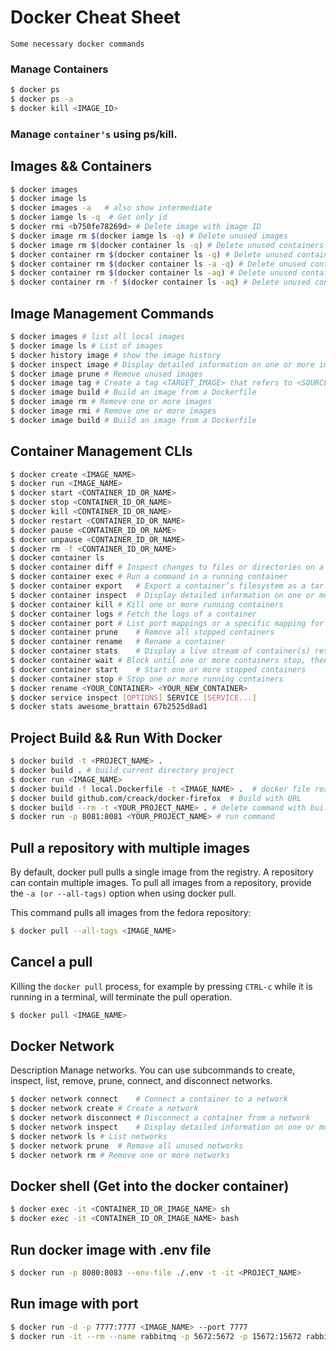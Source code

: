 # Docker Cheat Sheet
`Some necessary docker commands`


### Manage Containers

```bash
$ docker ps
$ docker ps -a
$ docker kill <IMAGE_ID>
```

### Manage `container's` using ps/kill.


## Images && Containers
```bash
$ docker images
$ docker image ls
$ docker images -a   # also show intermediate
$ docker iamge ls -q  # Get only id
$ docker rmi <b750fe78269d> # Delete image with image ID
$ docker image rm $(docker iamge ls -q) # Delete unused images
$ docker image rm $(docker container ls -q) # Delete unused containers
$ docker container rm $(docker container ls -q) # Delete unused containers
$ docker container rm $(docker container ls -a -q) # Delete unused containers
$ docker container rm $(docker container ls -aq) # Delete unused containers
$ docker container rm -f $(docker container ls -aq) # Delete unused containers forcefully
```


## Image Management Commands
```bash
$ docker images # list all local images
$ docker image ls # List of images
$ docker history image # show the image history
$ docker inspect image # Display detailed information on one or more images
$ docker image prune # Remove unused images
$ docker image tag # Create a tag <TARGET_IMAGE> that refers to <SOURCE_IMAGE>
$ docker image build # Build an image from a Dockerfile
$ docker image rm # Remove one or more images
$ docker image rmi # Remove one or more images
$ docker image build # Build an image from a Dockerfile
```


## Container Management CLIs
```bash
$ docker create <IMAGE_NAME>
$ docker run <IMAGE_NAME>
$ docker start <CONTAINER_ID_OR_NAME>
$ docker stop <CONTAINER_ID_OR_NAME>
$ docker kill <CONTAINER_ID_OR_NAME>
$ docker restart <CONTAINER_ID_OR_NAME>
$ docker pause <CONTAINER_ID_OR_NAME>
$ docker unpause <CONTAINER_ID_OR_NAME>
$ docker rm -f <CONTAINER_ID_OR_NAME>
$ docker container ls
$ docker container diff	# Inspect changes to files or directories on a container’s filesystem
$ docker container exec	# Run a command in a running container
$ docker container export	# Export a container’s filesystem as a tar archive
$ docker container inspect	# Display detailed information on one or more containers
$ docker container kill	# Kill one or more running containers
$ docker container logs	# Fetch the logs of a container
$ docker container port	# List port mappings or a specific mapping for the container
$ docker container prune	# Remove all stopped containers
$ docker container rename	# Rename a container
$ docker container stats	# Display a live stream of container(s) resource usage statistics
$ docker container wait	# Block until one or more containers stop, then print their exit codes
$ docker container start	# Start one or more stopped containers
$ docker container stop	# Stop one or more running containers
$ docker rename <YOUR_CONTAINER> <YOUR_NEW_CONTAINER>
$ docker service inspect [OPTIONS] SERVICE [SERVICE...]
$ docker stats awesome_brattain 67b2525d8ad1
```


## Project Build && Run With Docker 
```bash
$ docker build -t <PROJECT_NAME> .
$ docker build . # build current directory project
$ docker run <IMAGE_NAME>
$ docker build -f local.Dockerfile -t <IMAGE_NAME> .  # docker file read from another docker file
$ docker build github.com/creack/docker-firefox  # Build with URL
$ docker build --rm -t <YOUR_PROJECT_NAME> . # delete command with build
$ docker run -p 8081:8081 <YOUR_PROJECT_NAME> # run command
```


## Pull a repository with multiple images
By default, docker pull pulls a single image from the registry. A repository can contain multiple images. To pull all images from a repository, provide the `-a (or --all-tags)` option when using docker pull.

This command pulls all images from the fedora repository:
```bash
$ docker pull --all-tags <IMAGE_NAME>
```


## Cancel a pull
Killing the `docker pull` process, for example by pressing `CTRL-c` while it is running in a terminal, will terminate the pull operation.
```bash
$ docker pull <IMAGE_NAME>
```


## Docker Network
Description
Manage networks. You can use subcommands to create, inspect, list, remove, prune, connect, and disconnect networks.
```bash
$ docker network connect	# Connect a container to a network
$ docker network create	# Create a network
$ docker network disconnect	# Disconnect a container from a network
$ docker network inspect	# Display detailed information on one or more networks
$ docker network ls	# List networks
$ docker network prune	# Remove all unused networks
$ docker network rm	# Remove one or more networks
```


## Docker shell (Get into the docker container)
```bash
$ docker exec -it <CONTAINER_ID_OR_IMAGE_NAME> sh
$ docker exec -it <CONTAINER_ID_OR_IMAGE_NAME> bash
```


## Run docker image with .env file
```bash
$ docker run -p 8080:8083 --env-file ./.env -t -it <PROJECT_NAME>
```

## Run image with port
```bash
$ docker run -d -p 7777:7777 <IMAGE_NAME> --port 7777
$ docker run -it --rm --name rabbitmq -p 5672:5672 -p 15672:15672 rabbitmq:3.8-management # Example: rabbitmq image
```




































